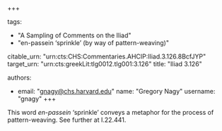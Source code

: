 +++

tags:
- "A Sampling of Comments on the Iliad"
- "en-passein ‘sprinkle’ (by way of pattern-weaving)"

citable_urn: "urn:cts:CHS:Commentaries.AHCIP:Iliad.3.126.8BcfJYP"
target_urn: "urn:cts:greekLit:tlg0012.tlg001:3.126"
title: "Iliad 3.126"

authors:
- email: "gnagy@chs.harvard.edu"
  name: "Gregory Nagy"
  username: "gnagy"
+++

<p>This word <em>en-passein</em> ‘sprinkle’ conveys a metaphor for the process of pattern-weaving. See further at I.22.441. </p>